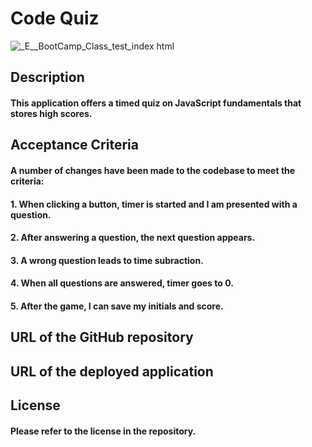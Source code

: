 # Code Quiz

![_E__BootCamp_Class_test_index html](https://github.com/imooon/utor-assignment4/assets/110244046/06654f03-978d-4e0f-9c8e-1ef4bcd75896)



## Description

#### This application offers a timed quiz on JavaScript fundamentals that stores high scores.
 

## Acceptance Criteria

#### A number of changes have been made to the codebase to meet the criteria:

#### 1. When clicking a button, timer is started and I am presented with a question.
#### 2. After answering a question, the next question appears. 
#### 3. A wrong question leads to time subraction.
#### 4. When all questions are answered, timer goes to 0. 
#### 5. After the game, I can save my initials and score.

## URL of the GitHub repository


## URL of the deployed application

## License 

#### Please refer to the license in the repository.
